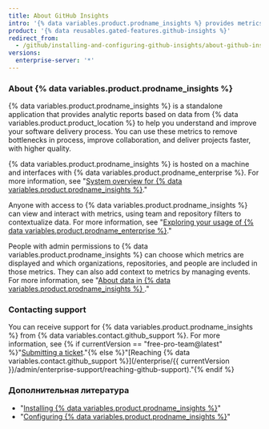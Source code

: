 ```yaml
---
title: About GitHub Insights
intro: '{% data variables.product.prodname_insights %} provides metrics and analytical reports to help engineering teams understand and improve their software delivery process.'
product: '{% data reusables.gated-features.github-insights %}'
redirect_from:
  - /github/installing-and-configuring-github-insights/about-github-insights
versions:
  enterprise-server: '*'
---
```


### About {% data variables.product.prodname_insights %}

{% data variables.product.prodname_insights %} is a standalone application that provides analytic reports based on data from {% data variables.product.product_location %} to help you understand and improve your software delivery process. You can use these metrics to remove bottlenecks in process, improve collaboration, and deliver projects faster, with higher quality.

{% data variables.product.prodname_insights %} is hosted on a machine and interfaces with {% data variables.product.prodname_enterprise %}. For more information, see "[System overview for {% data variables.product.prodname_insights %}](/insights/installing-and-configuring-github-insights/system-overview-for-github-insights)."

Anyone with access to {% data variables.product.prodname_insights %} can view and interact with metrics, using team and repository filters to contextualize data. For more information, see "[Exploring your usage of {% data variables.product.prodname_enterprise %}](/insights/exploring-your-usage-of-github-enterprise)."

People with admin permissions to {% data variables.product.prodname_insights %} can choose which metrics are displayed and which organizations, repositories, and people are included in those metrics. They can also add context to metrics by managing events. For more information, see "[About data in {% data variables.product.prodname_insights %} ](/insights/installing-and-configuring-github-insights/about-data-in-github-insights)."

### Contacting support

You can receive support for {% data variables.product.prodname_insights %} from {% data variables.contact.github_support %}. For more information, see {% if currentVersion == "free-pro-team@latest" %}"[Submitting a ticket](/github/working-with-github-support/submitting-a-ticket)."{% else %}"[Reaching {% data variables.contact.github_support %}](/enterprise/{{ currentVersion }}/admin/enterprise-support/reaching-github-support)."{% endif %}

### Дополнительная литература

- "[Installing {% data variables.product.prodname_insights %}](/insights/installing-and-configuring-github-insights/installing-github-insights)"
- "[Configuring {% data variables.product.prodname_insights %}](/insights/installing-and-configuring-github-insights/configuring-github-insights)"
